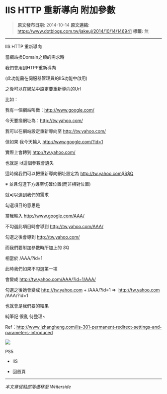 # IIS HTTP 重新導向 附加參數

> **原文發布日期:** 2014-10-14
> **原文連結:** https://www.dotblogs.com.tw/jakeuj/2014/10/14/146941
> **標籤:** 無

---

IIS HTTP 重新導向

當網站換Domain之類的需求時

我們會用到HTPP重新導向

(此功能需在伺服器管理員的IIS功能中啟用)

之後可以在網站中設定要重新導向的Url

比如：

我有一個網站叫做：http://www.google.com/

今天要換網址為：http://tw.yahoo.com/

我可以在網站設定重新導向至 http://tw.yahoo.com/

但如果 我今天輸入 http://www.google.com/?id=1

實際上會轉到 http://tw.yahoo.com/

也就是 id這個參數會遺失

這時候我們可以把重新導向網址設定為 http://tw.yahoo.com$S$Q

※ 並且勾選下方導至切確位置(而非相對位置)

就可以達到我們的需求

勾選項目的意思是

當我輸入 http://www.google.com/AAA/

不勾選此項目時會導到 http://tw.yahoo.com/AAA/

勾選之後會導到 http://tw.yahoo.com/

而我們要附加參數時所加上的 $S$Q

相當於 /AAA/?id=1

此時我們如果不勾選第一項

會變成 http://tw.yahoo.com/AAA/?id=1/AAA/

勾選之後她會變成 http://tw.yahoo.com + /AAA/?id=1 =>  http://tw.yahoo.com /AAA/?id=1

也就會是我們要的結果

純筆記 很亂 待整理~

Ref：http://www.izhangheng.com/iis-301-permanent-redirect-settings-and-parameters-introduced

![](https://card.psnprofiles.com/1/jakeuj.png)

PS5

* IIS

* 回首頁

---

*本文章從點部落遷移至 Writerside*

